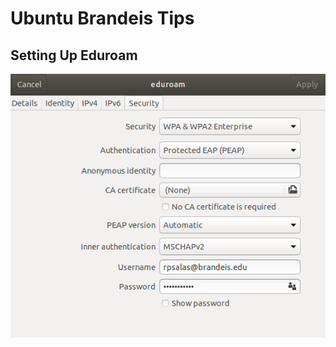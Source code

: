 # Ubuntu Brandeis Tips

## Setting Up Eduroam

![Ubuntu Eduroam Setup](../.gitbook/assets/ubuntuwifi.png)

